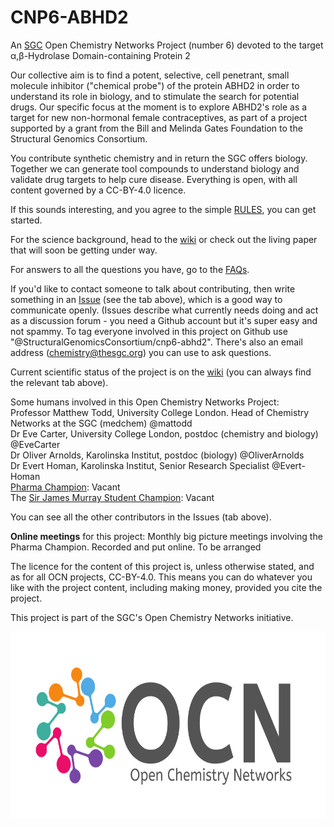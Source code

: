 # CNP6-ABHD2
An [SGC]((https://www.thesgc.org/)) Open Chemistry Networks Project (number 6) devoted to the target α,β-Hydrolase Domain-containing Protein 2

Our collective aim is to find a potent, selective, cell penetrant, small molecule inhibitor ("chemical probe") of the protein ABHD2 in order to understand its role in biology, and to stimulate the search for potential drugs. Our specific focus at the moment is to explore ABHD2's role as a target for new non-hormonal female contraceptives, as part of a project supported by a grant from the Bill and Melinda Gates Foundation to the Structural Genomics Consortium.

You contribute synthetic chemistry and in return the SGC offers biology. Together we can generate tool compounds to understand biology and validate drug targets to help cure disease. Everything is open, with all content governed by a CC-BY-4.0 licence.

If this sounds interesting, and you agree to the simple [RULES](https://www.thesgc.org/sgc-open-chemistry-networks/terms-of-use), you can get started.

For the science background, head to the [wiki](https://github.com/StructuralGenomicsConsortium/CNP6-ABHD2/wiki) or check out the living paper that will soon be getting under way.

For answers to all the questions you have, go to the [FAQs](https://www.thesgc.org/sgc-open-chemistry-networks/faq).

If you'd like to contact someone to talk about contributing, then write something in an [Issue](https://github.com/StructuralGenomicsConsortium/CNP6-ABHD2/issues) (see the tab above), which is a good way to communicate openly. (Issues describe what currently needs doing and act as a discussion forum - you need a Github account but it's super easy and not spammy. To tag everyone involved in this project on Github use "@StructuralGenomicsConsortium/cnp6-abhd2". There's also an email address (chemistry@thesgc.org) you can use to ask questions.

Current scientific status of the project is on the [wiki](https://github.com/StructuralGenomicsConsortium/CNP6-ABHD2/wiki) (you can always find the relevant tab above).

Some humans involved in this Open Chemistry Networks Project:  
Professor Matthew Todd, University College London. Head of Chemistry Networks at the SGC (medchem) @mattodd  
Dr Eve Carter, University College London, postdoc (chemistry and biology) @EveCarter  
Dr Oliver Arnolds, Karolinska Institut, postdoc (biology) @OliverArnolds  
Dr Evert Homan, Karolinska Institut, Senior Research Specialist  @Evert-Homan  
[Pharma Champion](https://github.com/StructuralGenomicsConsortium/Chemistry_TechOps_HowTo/wiki/Pharma-Industry-Champions): Vacant  
The [Sir James Murray Student Champion](https://www.thesgc.org/sgc-open-chemistry-networks/champions-program): Vacant  

You can see all the other contributors in the Issues (tab above).

**Online meetings** for this project:
Monthly big picture meetings involving the Pharma Champion. Recorded and put online. To be arranged

The licence for the content of this project is, unless otherwise stated, and as for all OCN projects, CC-BY-4.0. This means you can do whatever you like with the project content, including making money, provided you cite the project.

This project is part of the SGC's Open Chemistry Networks initiative.

<a href="url"><img src="https://github.com/StructuralGenomicsConsortium/Chemistry_TechOps_HowTo/blob/main/Open%20Chemistry%20Networks%20Logos/OCN_Logo_Final_smban.png?raw=true" align="centre" height="300" ></a>


